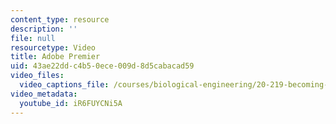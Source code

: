 ```yaml
---
content_type: resource
description: ''
file: null
resourcetype: Video
title: Adobe Premier
uid: 43ae22dd-c4b5-0ece-009d-8d5cabacad59
video_files:
  video_captions_file: /courses/biological-engineering/20-219-becoming-the-next-bill-nye-writing-and-hosting-the-educational-show-january-iap-2015/days-8-9-10-project-time/adobe-premier/iR6FUYCNi5A.vtt
video_metadata:
  youtube_id: iR6FUYCNi5A
---
```

